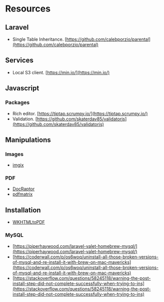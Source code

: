# Resources

## Laravel

* Single Table Inheritance. [https://github.com/calebporzio/parental](https://github.com/calebporzio/parental)

## Services

* Local S3 client. [https://min.io/](https://min.io/)

## Javascript

### Packages

* Rich editor. [https://tiptap.scrumpy.io/](https://tiptap.scrumpy.io/)
* Validation. [https://github.com/skaterdav85/validatorjs](https://github.com/skaterdav85/validatorjs)

## Manipulations

### Images

* [imgix](https://www.imgix.com/)

### PDF

* [DocRaptor](https://docraptor.com/)
* [pdfmatrix](https://pdfmatrix.com/)

## Installation

* [WKHTMLtoPDF](https://gist.github.com/19peaches/c0555050417f79d72e54d8c29b1d8dde)

### MySQL

* [https://piperhaywood.com/laravel-valet-homebrew-mysql/](https://piperhaywood.com/laravel-valet-homebrew-mysql/)
* [https://coderwall.com/p/os6woq/uninstall-all-those-broken-versions-of-mysql-and-re-install-it-with-brew-on-mac-mavericks](https://coderwall.com/p/os6woq/uninstall-all-those-broken-versions-of-mysql-and-re-install-it-with-brew-on-mac-mavericks)
* [https://stackoverflow.com/questions/58245118/warning-the-post-install-step-did-not-complete-successfully-when-trying-to-ins](https://stackoverflow.com/questions/58245118/warning-the-post-install-step-did-not-complete-successfully-when-trying-to-ins)

